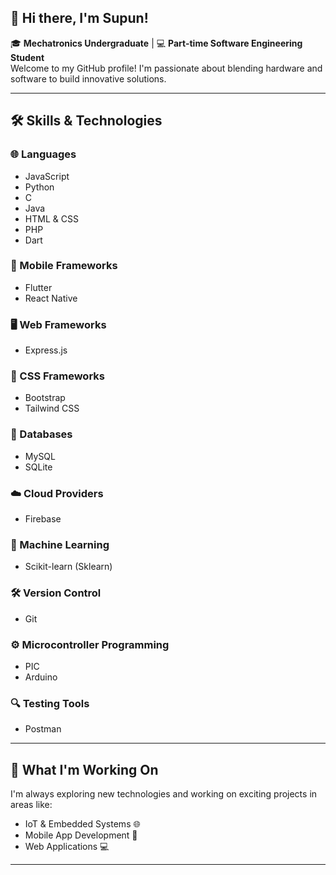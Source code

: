 
<!--
**SupunNarangoda/SupunNarangoda** is a ✨ _special_ ✨ repository because its `README.md` (this file) appears on your GitHub profile.

Here are some ideas to get you started:

- 🔭 I’m currently working on ...
- 🌱 I’m currently learning ...
- 👯 I’m looking to collaborate on ...
- 🤔 I’m looking for help with ...
- 💬 Ask me about ...
- 📫 How to reach me: ...
- 😄 Pronouns: ...
- ⚡ Fun fact: ...
-->
## 👋 Hi there, I'm Supun!

🎓 **Mechatronics Undergraduate** | 💻 **Part-time Software Engineering Student**  
Welcome to my GitHub profile! I'm passionate about blending hardware and software to build innovative solutions.

---

## 🛠️ Skills & Technologies

### 🌐 Languages
- JavaScript  
- Python  
- C  
- Java  
- HTML & CSS  
- PHP  
- Dart  

### 📱 Mobile Frameworks
- Flutter  
- React Native  

### 🖥️ Web Frameworks
- Express.js  

### 🎨 CSS Frameworks
- Bootstrap  
- Tailwind CSS  

### 💾 Databases
- MySQL  
- SQLite  

### ☁️ Cloud Providers
- Firebase  

### 🤖 Machine Learning
- Scikit-learn (Sklearn)  

### 🛠️ Version Control
- Git  

### ⚙️ Microcontroller Programming
- PIC  
- Arduino  

### 🔍 Testing Tools
- Postman  

---

## 🚀 What I'm Working On
I'm always exploring new technologies and working on exciting projects in areas like:  
- IoT & Embedded Systems 🌐  
- Mobile App Development 📱  
- Web Applications 💻   

---


